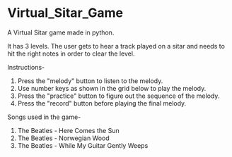 # Virtual_Sitar_Game

A Virtual Sitar game made in python.

It has 3 levels.
The user gets to hear a track played on a sitar and needs to hit the right notes in order to clear the level.

Instructions-

1) Press the "melody" button to listen to the melody.
2) Use number keys as shown in the grid below to play the melody.
3) Press the "practice" button to figure out the sequence of the melody.
4) Press the "record" button before playing the final melody.

Songs used in the game-

1) The Beatles - Here Comes the Sun
2) The Beatles - Norwegian Wood
3) The Beatles - While My Guitar Gently Weeps
